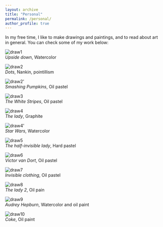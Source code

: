 ```yaml
---
layout: archive
title: "Personal"
permalink: /personal/
author_profile: true
---
```


In my free time, I like to make drawings and paintings, and to read about art in general. You can check some of my work below:

![draw1](draw1.jpg)\
*Upside down*, Watercolor

![draw2](draw2.jpg)\
*Dots*, Nankin, pointillism

![draw2'](draw2'.jpg)\
*Smashing Pumpkins*, Oil pastel

![draw3](draw3.jpg)\
*The White Stripes*, Oil pastel

![draw4](draw4.jpg)\
*The lady*, Graphite

![draw4'](draw4'.jpg)\
*Star Wars*, Watercolor

![draw5](draw5.jpg)\
*The half-invisible lady*, Hard pastel

![draw6](draw6.jpg)\
*Victor van Dort*, Oil pastel

![draw7](draw7.jpg)\
*Invisible clothing*, Oil pastel

![draw8](draw8.jpg)\
*The lady 2*, Oil pain

![draw9](draw9.jpeg)\
*Audrey Hepburn*, Watercolor and oil paint

![draw10](draw10.jpeg)\
*Coke*, Oil paint




